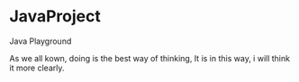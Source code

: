 # JavaProject
Java Playground

As we all kown, doing is the best way of thinking,
It is in this way, i will think it more clearly.

